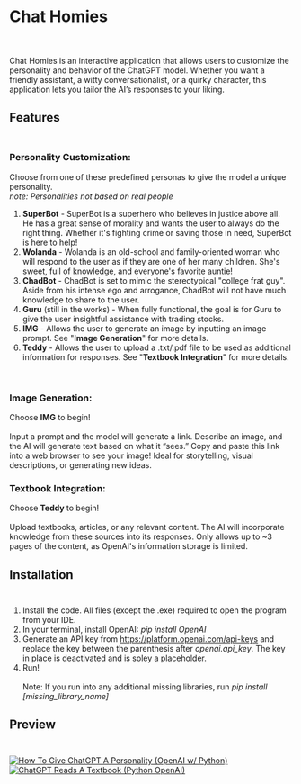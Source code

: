 # Chat Homies<br><br>
Chat Homies is an interactive application that allows users to customize the personality and behavior of the ChatGPT model. 
Whether you want a friendly assistant, a witty conversationalist, or a quirky character, this application lets you tailor the AI’s responses to your liking.

## Features<br><br>
### Personality Customization:<br>
Choose from one of these predefined personas to give the model a unique personality. <br>_note: Personalities not based on real people_
1. **SuperBot** - SuperBot is a superhero who believes in justice above all. He has a great sense of morality and wants the user to always do the right thing. Whether it's fighting crime or saving those in need, SuperBot is here to help!
2. **Wolanda** - Wolanda is an old-school and family-oriented woman who will respond to the user as if they are one of her many children. She's sweet, full of knowledge, and everyone's favorite auntie!
3. **ChadBot** - ChadBot is set to mimic the stereotypical "college frat guy". Aside from his intense ego and arrogance, ChadBot will not have much knowledge to share to the user. 
4. **Guru** (still in the works) - When fully functional, the goal is for Guru to give the user insightful assistance with trading stocks. 
5. **IMG** - Allows the user to generate an image by inputting an image prompt. See "**Image Generation**" for more details. 
6. **Teddy** - Allows the user to upload a .txt/.pdf file to be used as additional information for responses. See "**Textbook Integration**" for more details. 
<br>


### Image Generation:<br>
Choose **IMG** to begin!<br><br>
Input a prompt and the model will generate a link.
Describe an image, and the AI will generate text based on what it “sees.”
Copy and paste this link into a web browser to see your image!
Ideal for storytelling, visual descriptions, or generating new ideas.
### Textbook Integration:<br>
Choose **Teddy** to begin!<br><br>
Upload textbooks, articles, or any relevant content.
The AI will incorporate knowledge from these sources into its responses.
Only allows up to ~3 pages of the content, as OpenAI's information storage is limited.<br>

## Installation<br><br>
1. Install the code. All files (except the .exe) required to open the program from your IDE.
2. In your terminal, install OpenAI: _pip install OpenAI_
3. Generate an API key from https://platform.openai.com/api-keys and replace the key between the parenthesis after _openai.api_key_. The key in place is deactivated and is soley a placeholder.
4. Run!
   <br><br>Note: If you run into any additional missing libraries, run _pip install [missing_library_name]_

## Preview<br><br>
[![How To Give ChatGPT A Personality (OpenAI w/ Python)](https://img.youtube.com/vi/f-44A-sJc2M/0.jpg)](https://www.youtube.com/watch?v=f-44A-sJc2M)
[![ChatGPT Reads A Textbook (Python OpenAI)](https://img.youtube.com/vi/cPgWPFaYN1Q/0.jpg)](https://www.youtube.com/watch?v=cPgWPFaYN1Q)
